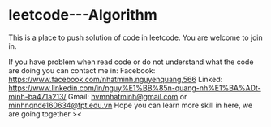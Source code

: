 # leetcode---Algorithm
This is a place to push solution of code in leetcode. You are welcome to join in.

If you have problem when read code or do not understand what the code are doing you can contact me in:
Facebook: https://www.facebook.com/nhatminh.nguyenquang.566
Linked: https://www.linkedin.com/in/nguy%E1%BB%85n-quang-nh%E1%BA%ADt-minh-ba471a213/
Gmail: hvmnhatminh@gmail.com
    or minhnqnde160634@fpt.edu.vn
Hope you can learn more skill in here, we are going together ><
